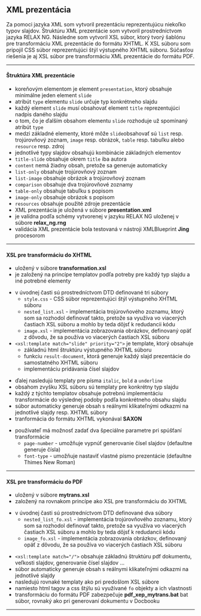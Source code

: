 ## XML prezentácia

Za pomoci jazyka XML som vytvoril prezentáciu reprezentujúcu niekoľko typov slajdov. Štruktúru XML prezentácie som vytvoril prostredníctvom jazyka RELAX NG. Následne som vytvoril XSL súbor, ktorý tvorý šablónu pre transformáciu XML prezentácie do formátu XHTML. K XSL súboru som pripojil CSS súbor reprezentujúci štýl výstupného XHTML súboru. Súčasťou riešenia je aj XSL súbor pre transformáciu XML prezentácie do formátu PDF.

---

#### Štruktúra XML prezentácie
* koreňovým elementom je element ```presentation```, ktorý obsahuje minimálne jeden element ```slide```
* atribút ```type``` elementu ```slide``` určuje typ konkrétneho slajdu
* každý element ```slide``` musí obsahovať element ```title``` reprezentujúci nadpis daného slajdu
* o tom, čo je ďalším obsahom elementu ```slide``` rozhoduje už spomínaný atribút ```type```
* medzi základné elementy, ktoré môže ```slide```obsahovať sú ```list``` resp. trojúrovňový zoznam, ```image``` resp. obrázok, ```table``` resp. tabuľku alebo ```resource``` resp. zdroj
* jednotlivé typy slajdov obsahujú kombinácie základných elementov
* ```title-slide``` obsahuje okrem ```title``` iba autora
* ```content``` nemá žiadny obsah, pretože sa generuje automaticky
* ```list-only``` obsahuje trojúrovňový zoznam
* ```list-image``` obsahuje obrázok a trojúrovňový zoznam
* ```comparison``` obsahuje dva trojúrovňové zoznamy
* ```table-only``` obsahuje tabuľku s popisom
* ```image-only``` obsahuje obrázok s popisom
* ```resources``` obsahuje použité zdroje prezentácie
* XML prezentácia je uložená v súbore **presentation.xml**
* je valídna podľa schémy vytvorenej v jazyku RELAX NG uloženej v súbore **relax_ng.rng**
* validácia XML prezentácie bola testovaná v nástroji XMLBlueprint **Jing** procesorom

---

#### XSL pre transformáciu do XHTML
* uložený v súbore **transformation.xsl**
* je založený na princípe templatov podľa potreby pre každý typ slajdu a iné potrebné elementy
- v úvodnej časti sú prostredníctvom DTD definované tri súbory
  * ```style.css``` - CSS súbor reprezentujúci štýl výstupného XHTML súboru
  * ```nested_list.xsl``` - implementácia trojúrovňového zoznamu, ktorý som sa rozhodol definovať takto, pretože sa využíva vo viacerých častiach XSL súboru a mohlo by teda dôjsť k redudancii kódu
  * ```image.xsl``` - implementácia zobrazovania obrázkov, definovaný opäť z dôvodu, že sa používa vo viacerých častiach XSL súboru
- ```<xsl:template match="slide" priority="2">``` je template, ktorý obsahuje        
  * základnú html štruktúru výstupného XHTML súboru
  * funkciu ```result-document```, ktorá generuje každý slajd prezentácie do samostatného XHTML súboru
  * implementáciu pridávania čísel slajdov
* ďalej nasledujú templaty pre písma ```italic```, ```bold``` a ```underline```
* obsahom zvyšku XSL súboru sú templaty pre konkrétny typ slajdu
* každý z týchto templatov obsahuje potrebnú implementáciu transformácie do výslednej podoby podľa konkrétneho obsahu slajdu
* súbor automaticky generuje obsah s reálnymi klikateľnými odkazmi na jednotlivé slajdy resp. XHTML súbory
* tranformácia do formátu XHTML vykonával **SAXON**
- používateľ má možnosť zadať dva špeciálne parametre pri spúšťaní transformácie
  * ```page-number``` - umožňuje vypnúť generovanie čísel slajdov (defaultne generuje čísla)
  * ```font-type``` - umožňuje nastaviť vlastné písmo prezentácie (defaultne Thimes New Roman)

---

#### XSL pre transformáciu do PDF
* uložený v súbore **mytrans.xsl**
* založený na rovnakom princípe ako XSL pre transformáciu do XHTML
- v úvodnej časti sú prostredníctvom DTD definované dva súbory
  * ```nested_list_fo.xsl``` - implementácia trojúrovňového zoznamu, ktorý som sa
  rozhodol definovať takto, pretože sa využíva vo viacerých častiach XSL súboru a mohlo by teda dôjsť k redudancii kódu
  * ```image_fo.xsl``` - implementácia zobrazovania obrázkov, definovaný opäť z dôvodu, že sa používa vo viacerých častiach XSL súboru
* ```<xsl:template match="/">``` obsahuje základnú štruktúru pdf dokumentu, veľkosti slajdov, generovanie čísel slajdov ...
* súbor automaticky generuje obsah s reálnymi klikateľnými odkazmi na jednotlivé slajdy
* nasledujú rovnaké templaty ako pri predošlom XSL súbore
* namiesto html tagov a css štýlu sú využívané ```fo``` objekty a ich vlastnosti
* transformáciu do formátu PDF zabezpečuje **pdf_xep_mytrans.bat** bat súbor, rovnaký ako pri generovaní dokumentu v Docbooku

---
